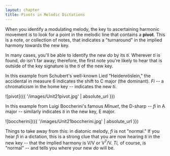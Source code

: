 ```yaml
---
layout: chapter
title: Pivots in Melodic Dictations
---
```


When you identify a modulating melody, the key to ascertaining harmonic movement is to look for a point in the melodic line that contains a **pivot**. This is a note, or collection of notes, that indicates a "turnaround" in the implied harmony towards the new key. 

In many cases, you'll be able to identify the new *do* by its *ti.* Wherever *ti* is found, *do* isn't far away; therefore, the first note you're likely to hear that is outside of the key signature is the *ti* of the new key.

In this example from Schubert's well-known Lied "Heidenröslein," the accidental in measure 6 indicates the shift to C major (the dominant). *Fi* -- a chromaticism in the home key -- indicates the new *ti*. 

![pivot]({{ '/images/Unit21pivot.jpg' | absolute_url }})

In this example from Luigi Boccherini's famous *Minuet*, the D-sharp -- *fi* in A major -- similarly indicates *ti* in the new key, E major.

![boccherini]({{ '/images/Unit21boccherini.jpg' | absolute_url }})

Things to take away from this: in diatonic melody, *fi* is not "normal." If you hear *fi* in a dictation, this is a strong clue that you are now hearing *ti* in the new key -- that the implied harmony is V/V or V<sup>7</sup>/V. *Ti,* of course, is "normal" -- and tells you where your new *do* will be.